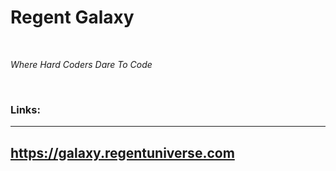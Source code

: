 # Regent Galaxy
 
<br>

*Where Hard Coders Dare To Code*

<br>

### Links:
	
	
---

## https://galaxy.regentuniverse.com
